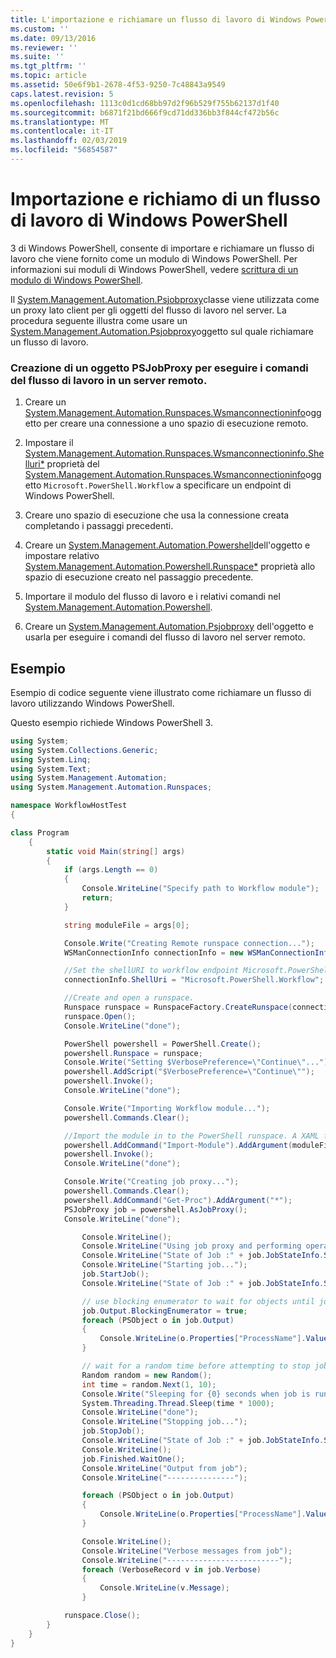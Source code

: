 ```yaml
---
title: L'importazione e richiamare un flusso di lavoro di Windows PowerShell | Microsoft Docs
ms.custom: ''
ms.date: 09/13/2016
ms.reviewer: ''
ms.suite: ''
ms.tgt_pltfrm: ''
ms.topic: article
ms.assetid: 50e6f9b1-2678-4f53-9250-7c48843a9549
caps.latest.revision: 5
ms.openlocfilehash: 1113c0d1cd68bb97d2f96b529f755b62137d1f40
ms.sourcegitcommit: b6871f21bd666f9cd71dd336bb3f844cf472b56c
ms.translationtype: MT
ms.contentlocale: it-IT
ms.lasthandoff: 02/03/2019
ms.locfileid: "56854587"
---
```

# <a name="importing-and-invoking-a-windows-powershell-workflow"></a>Importazione e richiamo di un flusso di lavoro di Windows PowerShell

3 di Windows PowerShell, consente di importare e richiamare un flusso di lavoro che viene fornito come un modulo di Windows PowerShell. Per informazioni sui moduli di Windows PowerShell, vedere [scrittura di un modulo di Windows PowerShell](../module/writing-a-windows-powershell-module.md).

Il [System.Management.Automation.Psjobproxy](/dotnet/api/System.Management.Automation.PSJobProxy)classe viene utilizzata come un proxy lato client per gli oggetti del flusso di lavoro nel server. La procedura seguente illustra come usare un [System.Management.Automation.Psjobproxy](/dotnet/api/System.Management.Automation.PSJobProxy)oggetto sul quale richiamare un flusso di lavoro.

### <a name="creating-a-psjobproxy-object-to-execute-workflow-commands-on-a-remote-server"></a>Creazione di un oggetto PSJobProxy per eseguire i comandi del flusso di lavoro in un server remoto.

1. Creare un [System.Management.Automation.Runspaces.Wsmanconnectioninfo](/dotnet/api/System.Management.Automation.Runspaces.WSManConnectionInfo)oggetto per creare una connessione a uno spazio di esecuzione remoto.

2. Impostare il [System.Management.Automation.Runspaces.Wsmanconnectioninfo.Shelluri*](/dotnet/api/System.Management.Automation.Runspaces.WSManConnectionInfo.ShellUri) proprietà del [System.Management.Automation.Runspaces.Wsmanconnectioninfo](/dotnet/api/System.Management.Automation.Runspaces.WSManConnectionInfo)oggetto `Microsoft.PowerShell.Workflow` a specificare un endpoint di Windows PowerShell.

3. Creare uno spazio di esecuzione che usa la connessione creata completando i passaggi precedenti.

4. Creare un [System.Management.Automation.Powershell](/dotnet/api/System.Management.Automation.PowerShell)dell'oggetto e impostare relativo [System.Management.Automation.Powershell.Runspace*](/dotnet/api/System.Management.Automation.PowerShell.Runspace) proprietà allo spazio di esecuzione creato nel passaggio precedente.

5. Importare il modulo del flusso di lavoro e i relativi comandi nel [System.Management.Automation.Powershell](/dotnet/api/System.Management.Automation.PowerShell).

6. Creare un [System.Management.Automation.Psjobproxy](/dotnet/api/System.Management.Automation.PSJobProxy) dell'oggetto e usarla per eseguire i comandi del flusso di lavoro nel server remoto.

## <a name="example"></a>Esempio

Esempio di codice seguente viene illustrato come richiamare un flusso di lavoro utilizzando Windows PowerShell.

Questo esempio richiede Windows PowerShell 3.

```csharp
using System;
using System.Collections.Generic;
using System.Linq;
using System.Text;
using System.Management.Automation;
using System.Management.Automation.Runspaces;

namespace WorkflowHostTest
{

class Program
    {
        static void Main(string[] args)
        {
            if (args.Length == 0)
            {
                Console.WriteLine("Specify path to Workflow module");
                return;
            }

            string moduleFile = args[0];

            Console.Write("Creating Remote runspace connection...");
            WSManConnectionInfo connectionInfo = new WSManConnectionInfo();

            //Set the shellURI to workflow endpoint Microsoft.PowerShell.Workflow
            connectionInfo.ShellUri = "Microsoft.PowerShell.Workflow";

            //Create and open a runspace.
            Runspace runspace = RunspaceFactory.CreateRunspace(connectionInfo);
            runspace.Open();
            Console.WriteLine("done");

            PowerShell powershell = PowerShell.Create();
            powershell.Runspace = runspace;
            Console.Write("Setting $VerbosePreference=\"Continue\"...");
            powershell.AddScript("$VerbosePreference=\"Continue\"");
            powershell.Invoke();
            Console.WriteLine("done");

            Console.Write("Importing Workflow module...");
            powershell.Commands.Clear();

            //Import the module in to the PowerShell runspace. A XAML file could also be imported directly by using Import-Module.
            powershell.AddCommand("Import-Module").AddArgument(moduleFile);
            powershell.Invoke();
            Console.WriteLine("done");

            Console.Write("Creating job proxy...");
            powershell.Commands.Clear();
            powershell.AddCommand("Get-Proc").AddArgument("*");
            PSJobProxy job = powershell.AsJobProxy();
            Console.WriteLine("done");

                Console.WriteLine();
                Console.WriteLine("Using job proxy and performing operations...");
                Console.WriteLine("State of Job :" + job.JobStateInfo.State.ToString());
                Console.WriteLine("Starting job...");
                job.StartJob();
                Console.WriteLine("State of Job :" + job.JobStateInfo.State.ToString());

                // use blocking enumerator to wait for objects until job finishes
                job.Output.BlockingEnumerator = true;
                foreach (PSObject o in job.Output)
                {
                    Console.WriteLine(o.Properties["ProcessName"].Value.ToString());
                }

                // wait for a random time before attempting to stop job
                Random random = new Random();
                int time = random.Next(1, 10);
                Console.Write("Sleeping for {0} seconds when job is running on another thread...", time);
                System.Threading.Thread.Sleep(time * 1000);
                Console.WriteLine("done");
                Console.WriteLine("Stopping job...");
                job.StopJob();
                Console.WriteLine("State of Job :" + job.JobStateInfo.State.ToString());
                Console.WriteLine();
                job.Finished.WaitOne();
                Console.WriteLine("Output from job");
                Console.WriteLine("---------------");

                foreach (PSObject o in job.Output)
                {
                    Console.WriteLine(o.Properties["ProcessName"].Value.ToString());
                }

                Console.WriteLine();
                Console.WriteLine("Verbose messages from job");
                Console.WriteLine("-------------------------");
                foreach (VerboseRecord v in job.Verbose)
                {
                    Console.WriteLine(v.Message);
                }

            runspace.Close();
        }
    }
}

```